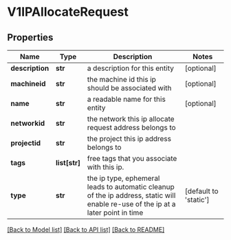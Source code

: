 # V1IPAllocateRequest

## Properties
Name | Type | Description | Notes
------------ | ------------- | ------------- | -------------
**description** | **str** | a description for this entity | [optional] 
**machineid** | **str** | the machine id this ip should be associated with | [optional] 
**name** | **str** | a readable name for this entity | [optional] 
**networkid** | **str** | the network this ip allocate request address belongs to | 
**projectid** | **str** | the project this ip address belongs to | 
**tags** | **list[str]** | free tags that you associate with this ip. | 
**type** | **str** | the ip type, ephemeral leads to automatic cleanup of the ip address, static will enable re-use of the ip at a later point in time | [default to 'static']

[[Back to Model list]](../README.md#documentation-for-models) [[Back to API list]](../README.md#documentation-for-api-endpoints) [[Back to README]](../README.md)


